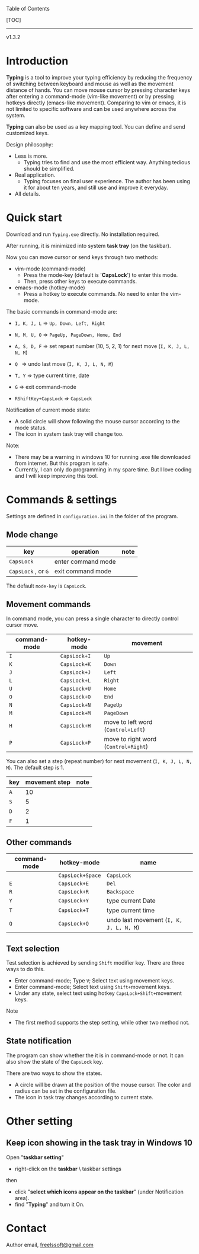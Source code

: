 Table of Contents

[TOC]

---



v1.3.2



# Introduction

**Typing** is a tool to improve your typing efficiency by reducing the frequency of switching between keyboard and mouse as well as the movement distance of hands. You can move mouse cursor by pressing character keys after entering a command-mode (vim-like movement) or by pressing hotkeys directly (emacs-like movement). Comparing to vim or emacs, it is not limited to specific software and can be used anywhere across the system. 

**Typing** can also be used as a key mapping tool. You can define and send customized keys.



Design philosophy: 

- Less is more. 
  - Typing tries to find and use the most efficient way. Anything tedious should be simplified.
- Real application.
  - Typing focuses on final user experience. The author has been using it for about ten years, and still use and improve it everyday. 
- All details.



# Quick start

Download and run `Typing.exe` directly. No installation required. 

After running, it is minimized into system **task tray** (on the taskbar).

Now you can move cursor or send keys through two methods:

- vim-mode (command-mode)
  - Press the mode-key (default is '**CapsLock**') to enter this mode. 
  - Then, press other keys to execute commands.
- emacs-mode (hotkey-mode)
  - Press a hotkey to execute commands. No need to enter the vim-mode. 

The basic commands in command-mode are:

- `I, K, J, L`          => `Up, Down, Left, Right`
- `N, M, U, O`    => `PageUp, PageDown, Home, End`
- `A, S, D, F`       => set repeat number (10, 5, 2, 1) for next move (`I, K, J, L, N, M`)
- `Q `                  => undo last move (`I, K, J, L, N, M`)
- `T, Y`                => type current time, date
- `G`                   => exit command-mode

- `RShiftKey+CapsLock`  => `CapsLock`

Notification of current mode state:

- A solid circle will show following the mouse cursor according to the mode status.
- The icon in system task tray will change too.



Note:

- There may be a warning in windows 10 for running .exe file downloaded from internet. But this program is safe. 
- Currently, I can only do programming in my spare time. But I love coding and I will keep improving this tool.



# Commands & settings

Settings are defined in `configuration.ini` in the folder of the program.



## Mode change

| key                 | operation          | note |
| ------------------- | ------------------ | ---- |
| `CapsLock`          | enter command mode |      |
| `CapsLock` , or `G` | exit command mode  |      |

The default `mode-key` is `CapsLock`.



## Movement commands

In command mode, you can press a single character to directly control cursor move. 

| command-mode | hotkey-mode  | movement                             |
| ------------ | ------------ | ------------------------------------ |
| `I`          | `CapsLock+I` | `Up`                                 |
| `K`          | `CapsLock+K` | `Down`                               |
| `J`          | `CapsLock+J` | `Left`                               |
| `L`          | `CapsLock+L` | `Right`                              |
| `U`          | `CapsLock+U` | `Home`                               |
| `O`          | `CapsLock+O` | `End`                                |
| `N`          | `CapsLock+N` | `PageUp`                             |
| `M`          | `CapsLock+M` | `PageDown`                           |
| `H`          | `CapsLock+H` | move to left word (`Control+Left`)   |
| `P`          | `CapsLock+P` | move to right word (`Control+Right`) |

You can also set a step (repeat number) for next movement (`I, K, J, L, N, M`). The default step is 1.

| key  | movement step | note |
| ---- | ------------- | ---- |
| `A`  | 10            |      |
| `S`  | 5             |      |
| `D`  | 2             |      |
| `F`  | 1             |      |



## Other commands

| command-mode | hotkey-mode      | name                                    |
| ------------ | ---------------- | --------------------------------------- |
|              | `CapsLock+Space` | `CapsLock`                              |
| `E`          | `CapsLock+E`     | `Del`                                   |
| `R`          | `CapsLock+R`     | `Backspace`                             |
| `Y`          | `CapsLock+Y`     | type current Date                       |
| `T`          | `CapsLock+T`     | type current time                       |
| `Q`          | `CapsLock+Q`     | undo last movement (`I, K, J, L, N, M`) |



## Text selection

Test selection is achieved by sending `Shift` modifier key. There are three ways to do this.

- Enter command-mode; Type `V`; Select text using movement keys.
- Enter command-mode; Select text using `Shift+`movement keys.
- Under any state, select text using hotkey `CapsLock+Shift+`movement keys.

Note

- The first method supports the step setting, while other two method not.



## State notification

The program can show whether the it is in command-mode or not. It can also show the state of the `CapsLock` key.

There are two ways to show the states.

- A circle will be drawn at the position of the mouse cursor. The color and radius can be set in the configuration file.
- The icon in task tray changes according to current state. 



# Other setting

## Keep icon showing in the task tray in Windows 10

Open "**taskbar setting**"

- right-click on the **taskbar** \ taskbar settings

then 

- click "**select which icons appear on the taskbar**" (under Notification area).
- find "**Typing**" and turn it On.



# Contact

Author email, freelssoft@gmail.com

